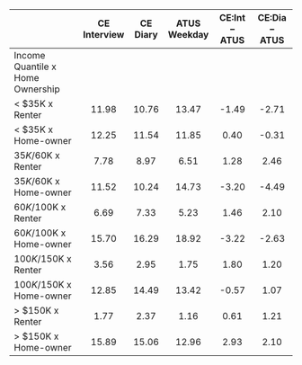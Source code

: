 
|                      | CE<br>Interview |  CE<br>Diary | ATUS<br>Weekday | CE:Int &minus; ATUS | CE:Dia &minus; ATUS |
| -------------------- | :----------: | :----------: | :----------: | :----------: | :----------: |
| Income Quantile x Home Ownership |              |              |              |              |              |
|     < $35K x Renter  |        11.98 |        10.76 |        13.47 |        -1.49 |        -2.71 |
|     < $35K x Home-owner |        12.25 |        11.54 |        11.85 |         0.40 |        -0.31 |
|  $35K/$60K x Renter  |         7.78 |         8.97 |         6.51 |         1.28 |         2.46 |
|  $35K/$60K x Home-owner |        11.52 |        10.24 |        14.73 |        -3.20 |        -4.49 |
|  $60K/$100K x Renter |         6.69 |         7.33 |         5.23 |         1.46 |         2.10 |
|  $60K/$100K x Home-owner |        15.70 |        16.29 |        18.92 |        -3.22 |        -2.63 |
| $100K/$150K x Renter |         3.56 |         2.95 |         1.75 |         1.80 |         1.20 |
| $100K/$150K x Home-owner |        12.85 |        14.49 |        13.42 |        -0.57 |         1.07 |
|     > $150K x Renter |         1.77 |         2.37 |         1.16 |         0.61 |         1.21 |
|     > $150K x Home-owner |        15.89 |        15.06 |        12.96 |         2.93 |         2.10 |

